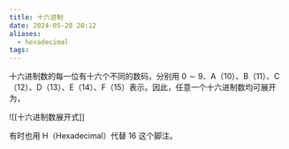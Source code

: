 ```yaml
---
title: 十六进制
date: 2024-05-28 20:12
aliases:
  - hexadecimal
tags:
---
```

十六进制数的每一位有十六个不同的数码，分别用 $0\sim 9$、A（10）、B（11）、C（12）、D（13）、E（14）、F（15）表示。因此，任意一个十六进制数均可展开为，

![[十六进制数展开式]]

有时也用 H（Hexadecimal）代替 16 这个脚注。
